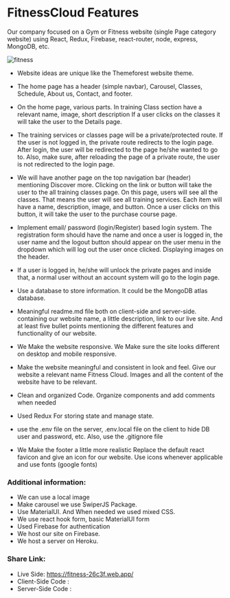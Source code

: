 # FitnessCloud Features

Our company focused on a Gym or Fitness website (single Page category website) using React, Redux, Firebase, react-router, node, express, MongoDB, etc.

![fitness](https://user-images.githubusercontent.com/67818482/148271127-16672686-be45-4ef8-ab35-15bfc074e27a.PNG)

* Website ideas are unique like the Themeforest website theme.

* The home page has a header (simple navbar), Carousel, Classes, Schedule, About us, Contact, and footer. 

* On the home page, various parts. In training Class section have a relevant name, image, short description If a user clicks on the classes it will take the user to the Details page.

* The training services or classes page will be a private/protected route. If the user is not logged in, the private route redirects to the login page. After login, the user will be redirected to the page he/she wanted to go to. Also, make sure, after reloading the page of a private route, the user is not redirected to the login page. 
 
* We will have another page on the top navigation bar (header) mentioning Discover more. Clicking on the link or button will take the user to the all training classes page. On this page, users will see all the classes. That means the user will see all training services. Each item will have a name, description, image, and button. Once a user clicks on this button, it will take the user to the purchase course page.
 
* Implement email/ password (login/Register) based login system. The registration form should have the name and once a user is logged in, the user name and the logout button should appear on the user menu in the dropdown which will log out the user once clicked. Displaying images on the header.
 
* If a user is logged in, he/she will unlock the private pages and inside that, a normal user without an account system will go to the login page.
 
* Use a database to store information. It could be the MongoDB atlas database.
 
* Meaningful readme.md file both on client-side and server-side. containing our website name, a little description, link to our live site. And at least five bullet points mentioning the different features and functionality of our website.
 
* We Make the website responsive. We Make sure the site looks different on desktop and mobile responsive. 
 
* Make the website meaningful and consistent in look and feel. Give our website a relevant name Fitness Cloud. Images and all the content of the website have to be relevant. 
 
* Clean and organized Code. Organize components and add comments when needed
 
* Used Redux For storing state and manage state.
 
* use the .env file on the server, .env.local file on the client to hide DB user and password, etc. Also, use the .gitignore file
 
* We Make the footer a little more realistic
Replace the default react favicon and give an icon for our website.
 Use icons whenever applicable and use fonts (google fonts)
 
 
### Additional information:
* We can use a local image 
* Make carousel we use SwiperJS Package.
* Use MaterialUI. And When needed we used mixed CSS.
* We use react hook form, basic MaterialUI form
* Used Firebase for authentication
* We host our site on Firebase.
* We host a server on Heroku.

### Share Link:

* Live Side: https://fitness-26c3f.web.app/
* Client-Side Code : 
* Server-Side Code : 

